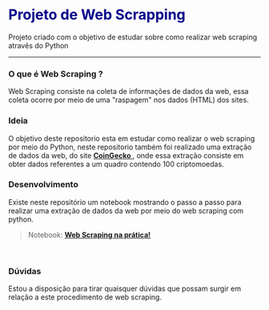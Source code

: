 <h1 style='color:#00008B'> Projeto de Web Scrapping </h1>
Projeto criado com o objetivo de estudar sobre como realizar web scraping atravês do Python
<hr>

<h3> O que é Web Scraping ? </h3>
Web Scraping consiste na coleta de informações de dados da web, essa coleta ocorre por meio de uma "raspagem" nos dados (HTML) dos sites.

<br>
<h3> Ideia </h3>
O objetivo deste repositorio esta em estudar como realizar o web scraping por meio do Python, neste repositorio também foi realizado uma extração de dados da web, do site <b><a href='https://www.coingecko.com/pt'> CoinGecko </a></b>, onde essa extração consiste em obter dados referentes a um quadro contendo 100 criptomoedas.

<br>

<h3> Desenvolvimento </h3>
Existe neste repositório um notebook mostrando o passo a passo para realizar uma extração de dados da web por meio do web scraping com python.
<blockquote> Notebook: <b><a href=''>Web Scraping na prática!</a></b> </blockquote>

<br>

<h3> Dúvidas </h3>
Estou a disposição para tirar quaisquer dúvidas que possam surgir em relação a este procedimento de web scraping.
